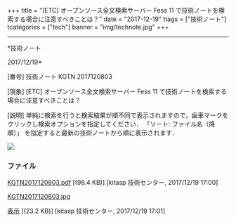 ﻿+++
title = "[ETC] オープンソース全文検索サーバー Fess 11 で技術ノートを検索する場合に注意すべきことは？"
date = "2017-12-19"
ttags = ["技術ノート"]
tcategories = ["tech"]
banner = "img/technote.jpg"
+++

-----------------------------------------------------------------------------------------------------------------------------

*技術ノート

2017/12/19*


[番号]
技術ノート KGTN 2017120803

[現象]
[ETC] オープンソース全文検索サーバー Fess 11
で技術ノートを検索する場合に注意すべきことは？

[説明]
単純に検索を行うと検索結果が順不同で表示されますので，歯車マークをクリックし検索オプションを指定してください．
「ソート: ファイル名（降順）」
を指定すると最新の技術ノートから順に表示されます．

![](http://techreport.kitasp.net/attachments/download/3902/KGTN2017120803.jpg)


### ファイル

 
 


[KGTN2017120803.pdf](http://techreport.kitasp.net/attachments/download/3901/KGTN2017120803.pdf)
 [(98.4 KB)] [kitasp 技術センター, 2017/12/19
17:00]

[KGTN2017120803.jpg](http://techreport.kitasp.net/attachments/download/3902/KGTN2017120803.jpg)

[表示](http://techreport.kitasp.net/attachments/3902/KGTN2017120803.jpg "表示")
 [(23.2 KB)] [kitasp 技術センター, 2017/12/19
17:01]


 


 

